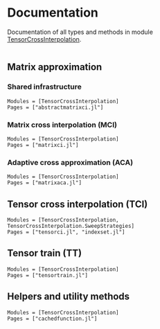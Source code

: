# Documentation

Documentation of all types and methods in module [TensorCrossInterpolation](https://gitlab.com/marc.ritter/TensorCrossInterpolation.jl).

```@index
```

## Matrix approximation

### Shared infrastructure

```@autodocs
Modules = [TensorCrossInterpolation]
Pages = ["abstractmatrixci.jl"]
```

### Matrix cross interpolation (MCI)

```@autodocs
Modules = [TensorCrossInterpolation]
Pages = ["matrixci.jl"]
```

### Adaptive cross approximation (ACA)

```@autodocs
Modules = [TensorCrossInterpolation]
Pages = ["matrixaca.jl"]
```

## Tensor cross interpolation (TCI)

```@autodocs
Modules = [TensorCrossInterpolation, TensorCrossInterpolation.SweepStrategies]
Pages = ["tensorci.jl", "indexset.jl"]
```

## Tensor train (TT)

```@autodocs
Modules = [TensorCrossInterpolation]
Pages = ["tensortrain.jl"]
```

## Helpers and utility methods

```@autodocs
Modules = [TensorCrossInterpolation]
Pages = ["cachedfunction.jl"]
```

